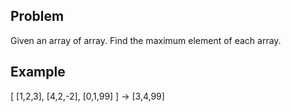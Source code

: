 ## Problem
Given an array of array. Find the maximum element of each array.
## Example
[ [1,2,3], [4,2,-2], [0,1,99] ] -> [3,4,99]
